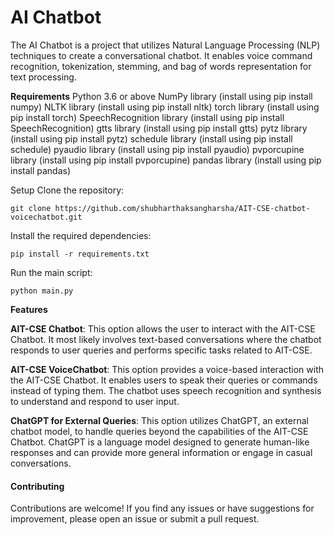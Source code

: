 # AI Chatbot

The AI Chatbot is a project that utilizes Natural Language Processing (NLP) techniques to create a conversational chatbot. It enables voice command recognition, tokenization, stemming, and bag of words representation for text processing.

**Requirements**
Python 3.6 or above
NumPy library (install using pip install numpy)
NLTK library (install using pip install nltk)
torch library (install using pip install torch)
SpeechRecognition library (install using pip install SpeechRecognition)
gtts library (install using pip install gtts)
pytz library (install using pip install pytz)
schedule library (install using pip install schedule)
pyaudio library (install using pip install pyaudio)
pvporcupine library (install using pip install pvporcupine)
pandas library (install using pip install pandas)

Setup
Clone the repository:

```
git clone https://github.com/shubharthaksangharsha/AIT-CSE-chatbot-voicechatbot.git
```
Install the required dependencies:
```
pip install -r requirements.txt
```
Run the main script:
```
python main.py

```

**Features**

**AIT-CSE Chatbot**: This option allows the user to interact with the AIT-CSE Chatbot. It most likely involves text-based conversations where the chatbot responds to user queries and performs specific tasks related to AIT-CSE.

**AIT-CSE VoiceChatbot**: This option provides a voice-based interaction with the AIT-CSE Chatbot. It enables users to speak their queries or commands instead of typing them. The chatbot uses speech recognition and synthesis to understand and respond to user input.

**ChatGPT for External Queries**: This option utilizes ChatGPT, an external chatbot model, to handle queries beyond the capabilities of the AIT-CSE Chatbot. ChatGPT is a language model designed to generate human-like responses and can provide more general information or engage in casual conversations.


#### Contributing
Contributions are welcome! If you find any issues or have suggestions for improvement, please open an issue or submit a pull request.
